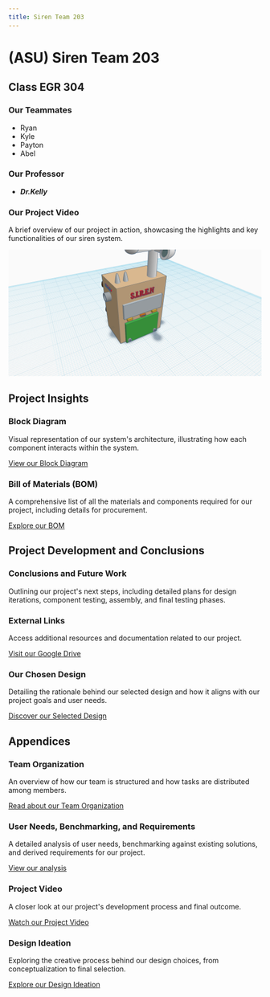 ```yaml
---
title: Siren Team 203
---
```


# (ASU) Siren Team 203

## Class EGR 304 

### Our Teammates

- Ryan
- Kyle
- Payton
- Abel

### Our Professor

- **_Dr.Kelly_**

### Our Project Video

A brief overview of our project in action, showcasing the highlights and key functionalities of our siren system.

[![Watch the video](https://github.com/S-I-R-E-N-Team-203-EGR-314/S.I.R.E.N-Team-203-EGR-314.github.io/blob/e6246104951143625f1e380537cdbe546bc80f54/pic/3DSiren.png)](https://www.youtube.com/watch?v=YAdvBfmHnMA)

## Project Insights

### Block Diagram 

Visual representation of our system's architecture, illustrating how each component interacts within the system.

[View our Block Diagram](https://s-i-r-e-n-team-203-egr-314.github.io/S.I.R.E.N-Team-203-EGR-314.github.io/BlockDiagram.html)

### Bill of Materials (BOM)

A comprehensive list of all the materials and components required for our project, including details for procurement.

[Explore our BOM](https://s-i-r-e-n-team-203-egr-314.github.io/S.I.R.E.N-Team-203-EGR-314.github.io/ComponentSelection.html)

## Project Development and Conclusions

### Conclusions and Future Work

Outlining our project's next steps, including detailed plans for design iterations, component testing, assembly, and final testing phases.

### External Links

Access additional resources and documentation related to our project.

[Visit our Google Drive](https://drive.google.com/drive/folders/1WxI9KwXmxpbQYfk2oKFxPJ8Cy0x9YktA?usp=sharing)

### Our Chosen Design

Detailing the rationale behind our selected design and how it aligns with our project goals and user needs.

[Discover our Selected Design](https://s-i-r-e-n-team-203-egr-314.github.io/S.I.R.E.N-Team-203-EGR-314.github.io/SelectedDesign.html)

## Appendices

### Team Organization

An overview of how our team is structured and how tasks are distributed among members.

[Read about our Team Organization](TeamOrganization.md)

### User Needs, Benchmarking, and Requirements

A detailed analysis of user needs, benchmarking against existing solutions, and derived requirements for our project.

[View our analysis](User%20Needs%2C%20Benchmarking%2C%20and%20Requirements.md)

### Project Video

A closer look at our project's development process and final outcome.

[Watch our Project Video](video.md)

### Design Ideation

Exploring the creative process behind our design choices, from conceptualization to final selection.

[Explore our Design Ideation](DesignIdeation.md)
